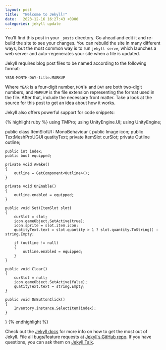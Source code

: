 ```yaml
---
layout: post
title:  "Welcome to Jekyll!"
date:   2023-12-16 16:27:43 +0900
categories: jekyll update
---
```

You’ll find this post in your `_posts` directory. Go ahead and edit it and re-build the site to see your changes. You can rebuild the site in many different ways, but the most common way is to run `jekyll serve`, which launches a web server and auto-regenerates your site when a file is updated.

Jekyll requires blog post files to be named according to the following format:

`YEAR-MONTH-DAY-title.MARKUP`

Where `YEAR` is a four-digit number, `MONTH` and `DAY` are both two-digit numbers, and `MARKUP` is the file extension representing the format used in the file. After that, include the necessary front matter. Take a look at the source for this post to get an idea about how it works.

Jekyll also offers powerful support for code snippets:

{% highlight ruby %}
using TMPro;
using UnityEngine.UI;
using UnityEngine;

public class ItemSlotUI : MonoBehaviour
{
    public Image icon;
    public TextMeshProUGUI quatityText;
    private ItemSlot curSlot;
    private Outline outline;

    public int index;
    public bool equipped;

    private void Awake()
    {
        outline = GetComponent<Outline>();
    }

    private void OnEnable()
    {
        outline.enabled = equipped;
    }

    public void Set(ItemSlot slot)
    {
        curSlot = slot;
        icon.gameObject.SetActive(true);
        icon.sprite = slot.item.icon;
        quatityText.text = slot.quantity > 1 ? slot.quantity.ToString() : string.Empty;

        if (outline != null)
        {
            outline.enabled = equipped;
        }
    }

    public void Clear()
    {
        curSlot = null;
        icon.gameObject.SetActive(false);
        quatityText.text = string.Empty;
    }

    public void OnButtonClick()
    {
        Inventory.instance.SelectItem(index);
    }
}
{% endhighlight %}

Check out the [Jekyll docs][jekyll-docs] for more info on how to get the most out of Jekyll. File all bugs/feature requests at [Jekyll’s GitHub repo][jekyll-gh]. If you have questions, you can ask them on [Jekyll Talk][jekyll-talk].

[jekyll-docs]: https://jekyllrb.com/docs/home
[jekyll-gh]:   https://github.com/jekyll/jekyll
[jekyll-talk]: https://talk.jekyllrb.com/
